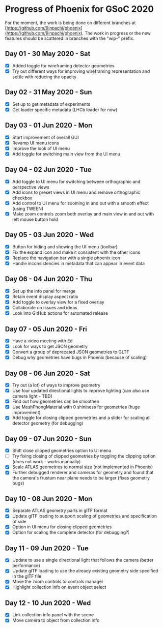 # Progress of Phoenix for GSoC 2020

For the moment, the work is being done on different branches at [https://github.com/9inpachi/phoenix](https://github.com/9inpachi/phoenix).
The work in progress or the new features should be scattered in branches with the "wip-" prefix.

## Day 01 - 30 May 2020 - Sat
- [x] Added toggle for wireframing detector geometries
- [x] Try out different ways for improving wireframing representation and settle with reducing the opacity

## Day 02 - 31 May 2020 - Sun
- [x] Set up to get metadata of experiments
- [x] Get loader specific metadata (LHCb loader for now)

## Day 03 - 01 Jun 2020 - Mon
- [x] Start improvement of overall GUI
- [x] Revamp UI menu icons
- [x] Improve the look of UI menu
- [x] Add toggle for switching main view from the UI menu

## Day 04 - 02 Jun 2020 - Tue
- [x] Add toggle to UI menu for switching between orthographic and perspective views
- [x] Add icons to preset views in UI menu and remove orthographic checkbox
- [x] Add control to UI menu for zooming in and out with a smooth effect (using TWEEN)
- [x] Make zoom controls zoom both overlay and main view in and out with left mouse button hold

## Day 05 - 03 Jun 2020 - Wed
- [x] Button for hiding and showing the UI menu (toolbar)
- [x] Fix the expand icon and make it consistent with the other icons
- [x] Replace the navigation bar with a single phoenix icon
- [x] Handle inconsistencies in metadata that can appear in event data

## Day 06 - 04 Jun 2020 - Thu
- [x] Set up the info panel for merge
- [x] Retain event display aspect ratio
- [x] Add toggle to overlay view for a fixed overlay
- [x] Collaborate on issues and ideas
- [x] Look into GitHub actions for automated release

## Day 07 - 05 Jun 2020 - Fri
- [x] Have a video meeting with Ed
- [x] Look for ways to get JSON geometry
- [x] Convert a group of deprecated JSON geometries to GLTF
- [x] Debug why geometries have bugs in Phoenix (because of scaling)

## Day 08 - 06 Jun 2020 - Sat
- [x] Try out (a lot) of ways to improve geometry
- [x] Use four updated directional lights to improve lighting (can also use camera light - TBD)
- [x] Find out how geometries can be smoothen
- [x] Use MeshPhongMaterial with 0 shininess for geometries (huge improvement)
- [x] Add toggle for closing clipped geometries and a slider for scaling all detector geometry (for debugging)

## Day 09 - 07 Jun 2020 - Sun
- [x] Shift close clipped geometries option to UI menu
- [ ] Try fixing closing of clipped geometries by toggling the clipping option (does not work - works manually)
- [x] Scale ATLAS geometries to normal size (not implemented in Phoenix)
- [x] Further debugged renderer and cameras for geometry and found that the camera's frustum near plane needs to be larger (fixes geometry bugs)

## Day 10 - 08 Jun 2020 - Mon
- [x] Separate ATLAS geometry parts in glTF format
- [x] Update glTF loading to support scaling of geometries and specification of side
- [x] Option in UI menu for closing clipped geometries
- [x] Option for scaling the complete detector (for debugging?)

## Day 11 - 09 Jun 2020 - Tue
- [x] Update to use a single directional light that follows the camera (better performance)
- [x] Update glTF loading to use the already existing geometry side specified in the glTF file
- [x] Move the zoom controls to controls manager
- [x] Highlight collection info on event object select

## Day 12 - 10 Jun 2020 - Wed
- [x] Link collection info panel with the scene
- [x] Move camera to object from collection info